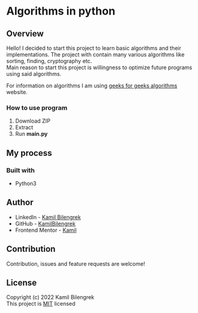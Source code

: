 # Algorithms in python

## Overview

Hello!
I decided to start this project to learn basic algorithms and their implementations. The project with contain many various algorithms like sorting, finding, cryptography etc.  
Main reason to start this project is willingness to optimize future programs using said algorithms.

For information on algorithms I am using [geeks for geeks algorithms](https://www.geeksforgeeks.org/fundamentals-of-algorithms/?ref=ghm) website.

### How to use program

1. Download ZIP
2. Extract
3. Run **main.py**

## My process

### Built with

* Python3

## Author

* LinkedIn - [Kamil Bilengrek](https://www.linkedin.com/in/kamil-bilengrek-612a82238/)
* GitHub - [KamilBilengrek](https://github.com/KamilBilengrek)
* Frontend Mentor - [Kamil](https://www.frontendmentor.io/profile/Kammilos)

## Contribution

Contribution, issues and feature requests are welcome!

## License

Copyright (c) 2022 Kamil Bilengrek  
This project is [MIT](https://github.com/KamilBilengrek/Sorting-app/blob/main/LICENSE.txt) licensed
